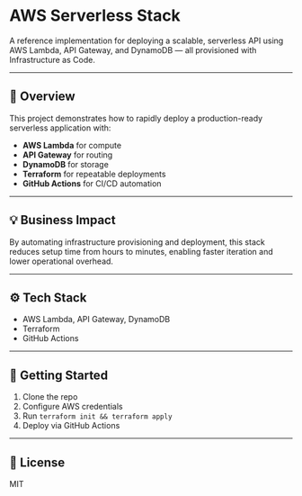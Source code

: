 # AWS Serverless Stack

A reference implementation for deploying a scalable, serverless API using AWS Lambda, API Gateway, and DynamoDB — all provisioned with Infrastructure as Code.

---

## 📖 Overview
This project demonstrates how to rapidly deploy a production-ready serverless application with:
- **AWS Lambda** for compute
- **API Gateway** for routing
- **DynamoDB** for storage
- **Terraform** for repeatable deployments
- **GitHub Actions** for CI/CD automation

---

## 💡 Business Impact
By automating infrastructure provisioning and deployment, this stack reduces setup time from hours to minutes, enabling faster iteration and lower operational overhead.

---

## ⚙️ Tech Stack
- AWS Lambda, API Gateway, DynamoDB
- Terraform
- GitHub Actions

---

## 🚀 Getting Started
1. Clone the repo
2. Configure AWS credentials
3. Run `terraform init && terraform apply`
4. Deploy via GitHub Actions

---

## 📜 License
MIT
